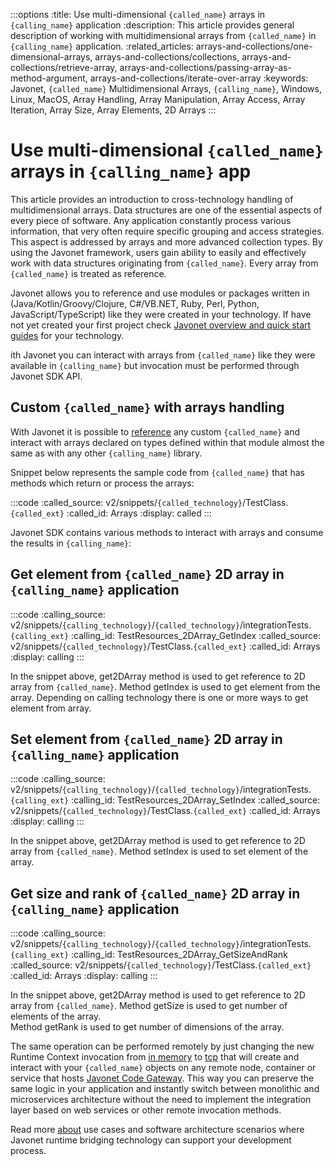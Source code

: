 :::options
:title: Use multi-dimensional `{called_name}` arrays in `{calling_name}` application
:description: This article provides general description of working with multidimensional arrays from `{called_name}` in `{calling_name}` application.
:related_articles: arrays-and-collections/one-dimensional-arrays, arrays-and-collections/collections, arrays-and-collections/retrieve-array, arrays-and-collections/passing-array-as-method-argument, arrays-and-collections/iterate-over-array
:keywords: Javonet, `{called_name}` Multidimensional Arrays, `{calling_name}`, Windows, Linux, MacOS, Array Handling, Array Manipulation, Array Access, Array Iteration, Array Size, Array Elements, 2D Arrays
:::

# Use multi-dimensional `{called_name}` arrays in `{calling_name}` app

This article provides an introduction to cross-technology handling of multidimensional arrays. Data structures are one of the essential aspects of every piece of software. Any application constantly process various information, that very often require specific grouping and access strategies. This aspect is addressed by arrays and more advanced collection types. By using the Javonet framework, users gain ability to easily and effectively work with data structures originating from `{called_name}`. Every array from `{called_name}` is treated as reference.
  
Javonet allows you to reference and use modules or packages written in (Java/Kotlin/Groovy/Clojure, C#/VB.NET, Ruby, Perl, Python, JavaScript/TypeScript) like they were created in your technology. If have not yet created your first project check [Javonet overview and quick start guides](/guides/v2/`{calling_technology}`/`{called_technology}`/getting-started/about-javonet) for your technology.  

ith Javonet you can interact with arrays from `{called_name}` like they were available in `{calling_name}` but invocation must be performed through Javonet SDK API.  
  
## Custom `{called_name}` with arrays handling
  
With Javonet it is possible to [reference](https://www.javonet.com/guides/v2/`{calling_technology}`/`{called_technology}`/getting-started/adding-references-to-libraries) any custom `{called_name}` and interact with arrays declared on types defined within that module almost the same as with any other `{calling_name}` library.  
  
Snippet below represents the sample code from `{called_name}` that has methods which return or process the arrays:
  
:::code
:called_source: v2/snippets/`{called_technology}`/TestClass.`{called_ext}`
:called_id: Arrays
:display: called
:::

Javonet SDK contains various methods to interact with arrays and consume the results in `{calling_name}`:  

## Get element from `{called_name}` 2D array in `{calling_name}` application
  
:::code
:calling_source: v2/snippets/`{calling_technology}`/`{called_technology}`/integrationTests.`{calling_ext}`
:calling_id: TestResources_2DArray_GetIndex
:called_source: v2/snippets/`{called_technology}`/TestClass.`{called_ext}`
:called_id: Arrays
:display: calling
:::
  
In the snippet above, get2DArray method is used to get reference to 2D array from `{called_name}`. Method getIndex is used to get element from the array. Depending on calling technology there is one or more ways to get element from array.

## Set element from `{called_name}` 2D array in `{calling_name}` application
  
:::code
:calling_source: v2/snippets/`{calling_technology}`/`{called_technology}`/integrationTests.`{calling_ext}`
:calling_id: TestResources_2DArray_SetIndex
:called_source: v2/snippets/`{called_technology}`/TestClass.`{called_ext}`
:called_id: Arrays
:display: calling
:::  
  
In the snippet above, get2DArray method is used to get reference to 2D array from `{called_name}`. Method setIndex is used to set element of the array.

## Get size and rank of `{called_name}` 2D array in `{calling_name}` application  
  
:::code
:calling_source: v2/snippets/`{calling_technology}`/`{called_technology}`/integrationTests.`{calling_ext}`
:calling_id: TestResources_2DArray_GetSizeAndRank
:called_source: v2/snippets/`{called_technology}`/TestClass.`{called_ext}`
:called_id: Arrays
:display: calling
:::  
  
In the snippet above, get2DArray method is used to get reference to 2D array from `{called_name}`.  Method getSize is used to get number of elements of the array.  
Method getRank is used to get number of dimensions of the array.  
  
The same operation can be performed remotely by just changing the new Runtime Context invocation from [in memory](/guides/v2/`{calling_technology}`/`{called_technology}`/foundations/in-memory-channel) to [tcp](/guides/v2/`{calling_technology}`/`{called_technology}`/foundations/tcp-channel) that will create and interact with your `{called_name}` objects on any remote node, container or service that hosts [Javonet Code Gateway](/guides/v2/`{calling_technology}`/`{called_technology}`/javonet-code-gateway/about-javonet-code-gateway). This way you can preserve the same logic in your application and instantly switch between monolithic and microservices architecture without the need to implement the integration layer based on web services or other remote invocation methods.
  
Read more [about](/guides/v2/`{calling_technology}`/`{called_technology}`/getting-started/about-javonet) use cases and software architecture scenarios where Javonet runtime bridging technology can support your development process.
